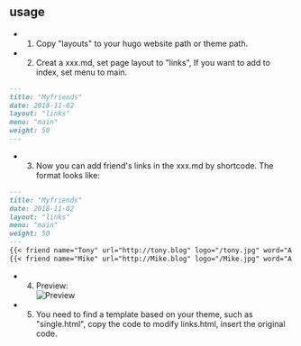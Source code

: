 ## usage
 - 1. Copy "layouts" to your hugo website path or theme path.   
 - 2. Creat a xxx.md, set page layout to "links", If you want to add to index, set menu to main.  
```markdown
---
title: "Myfriends"
date: 2018-11-02
layout: "links"
menu: "main"
weight: 50
---
```
 - 3. Now you can add friend's links in the xxx.md by shortcode. The format looks like:  
```markdown
---
title: "Myfriends"
date: 2018-11-02
layout: "links"
menu: "main"
weight: 50
---
{{< friend name="Tony" url="http://tony.blog" logo="/tony.jpg" word="A funny guy" >}}  
{{< friend name="Mike" url="http://Mike.blog" logo="/Mike.jpg" word="A poor guy" >}}  
```

- 4. Preview:   
![Preview](https://i.loli.net/2018/11/02/5bdbb398c097c.png)
 - 5. You need to find a template based on your theme, such as "single.html", copy the code to modify links.html, insert the original code.
